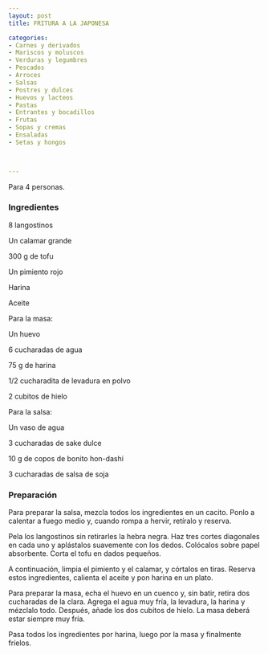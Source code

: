 ```yaml
---
layout: post
title: FRITURA A LA JAPONESA

categories:
- Carnes y derivados
- Mariscos y moluscos
- Verduras y legumbres
- Pescados
- Arroces
- Salsas
- Postres y dulces
- Huevos y lacteos
- Pastas
- Entrantes y bocadillos
- Frutas
- Sopas y cremas
- Ensaladas
- Setas y hongos
 


---
```


Para 4 personas.

<h3>Ingredientes</h3>

8 langostinos

Un calamar grande

300 g de tofu

Un pimiento rojo

Harina

Aceite

Para la masa:

Un huevo

6 cucharadas de agua

75 g de harina

1/2 cucharadita de levadura en polvo

2 cubitos de hielo

Para la salsa:

Un vaso de agua

3 cucharadas de sake dulce

10 g de copos de bonito hon-dashi

3 cucharadas de salsa de soja

<h3>Preparación</h3>

Para preparar la salsa, mezcla todos los ingredientes en un cacito. Ponlo a calentar a fuego medio y, cuando rompa a hervir, retíralo y reserva.

Pela los langostinos sin retirarles la hebra negra. Haz tres cortes diagonales en cada uno y aplástalos suavemente con los dedos. Colócalos sobre papel absorbente. Corta el tofu en dados pequeños.

A continuación, limpia el pimiento y el calamar, y córtalos en tiras. Reserva estos ingredientes, calienta el aceite y pon harina en un plato.

Para preparar la masa, echa el huevo en un cuenco y, sin batir, retira dos cucharadas de la clara. Agrega el agua muy fría, la levadura, la harina y mézclalo todo. Después, añade los dos cubitos de hielo. La masa deberá estar siempre muy fría.

Pasa todos los ingredientes por harina, luego por la masa y finalmente fríelos.

